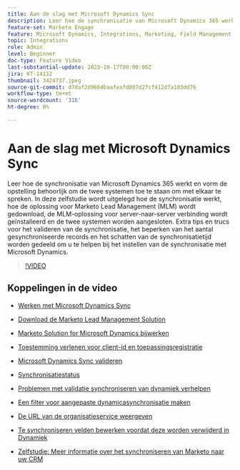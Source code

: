 ```yaml
---
title: Aan de slag met Microsoft Dynamics Sync
description: Leer hoe de synchronisatie van Microsoft Dynamics 365 werkt en vorm de opstelling behoorlijk om de twee systemen toe te staan om met elkaar te spreken. In deze zelfstudie wordt uitgelegd hoe de synchronisatie werkt, hoe de oplossing voor Marketo Lead Management (MLM) wordt gedownload, de MLM-oplossing voor server-naar-server verbinding wordt geïnstalleerd en de twee systemen worden aangesloten.
feature-set: Marketo Engage
feature: Microsoft Dynamics, Integrations, Marketing, Field Management, Administration
topic: Integrations
role: Admin
level: Beginner
doc-type: Feature Video
last-substantial-update: 2023-10-17T00:00:00Z
jira: KT-14112
thumbnail: 3424737.jpeg
source-git-commit: d7daf2d9664baafeafd887d27cf412d7a183dd76
workflow-type: tm+mt
source-wordcount: '316'
ht-degree: 0%

---
```



# Aan de slag met Microsoft Dynamics Sync

Leer hoe de synchronisatie van Microsoft Dynamics 365 werkt en vorm de opstelling behoorlijk om de twee systemen toe te staan om met elkaar te spreken. In deze zelfstudie wordt uitgelegd hoe de synchronisatie werkt, hoe de oplossing voor Marketo Lead Management (MLM) wordt gedownload, de MLM-oplossing voor server-naar-server verbinding wordt geïnstalleerd en de twee systemen worden aangesloten. Extra tips en trucs voor het valideren van de synchronisatie, het beperken van het aantal gesynchroniseerde records en het schatten van de synchronisatietijd worden gedeeld om u te helpen bij het instellen van de synchronisatie met Microsoft Dynamics.

>[!VIDEO](https://video.tv.adobe.com/v/3424737/?learn=on)

## Koppelingen in de video

* [Werken met Microsoft Dynamics Sync](https://experienceleague.adobe.com/docs/marketo/using/product-docs/crm-sync/microsoft-dynamics/understanding-the-microsoft-dynamics-sync.html?lang=nl-NL)

* [Download de Marketo Lead Management Solution](https://experienceleague.adobe.com/docs/marketo/using/product-docs/crm-sync/microsoft-dynamics/sync-setup/download-the-marketo-lead-management-solution.html?lang=nl-NL)

* [Marketo Solution for Microsoft Dynamics bijwerken](https://experienceleague.adobe.com/docs/marketo/using/product-docs/crm-sync/microsoft-dynamics/sync-setup/update-the-marketo-solution-for-microsoft-dynamics.html?lang=nl-NL)

* [Toestemming verlenen voor client-id en toepassingsregistratie](https://experienceleague.adobe.com/docs/marketo/using/product-docs/crm-sync/microsoft-dynamics/sync-setup/grant-consent-for-client-id-and-app-registration.html?lang=nl-NL)

* [Microsoft Dynamics Sync valideren](https://experienceleague.adobe.com/docs/marketo/using/product-docs/crm-sync/microsoft-dynamics/sync-setup/validate-microsoft-dynamics-sync.html?lang=nl-NL)

* [Synchronisatiestatus](https://experienceleague.adobe.com/docs/marketo/using/product-docs/crm-sync/microsoft-dynamics/microsoft-dynamics-sync-details/sync-status.html?lang=nl-NL)

* [Problemen met validatie synchroniseren van dynamiek verhelpen](https://experienceleague.adobe.com/docs/marketo/using/product-docs/crm-sync/microsoft-dynamics/fix-dynamics-validation-sync-issues.html?lang=nl-NL)

* [Een filter voor aangepaste dynamicasynchronisatie maken](https://experienceleague.adobe.com/docs/marketo/using/product-docs/crm-sync/microsoft-dynamics/custom-dynmaics-sync-filter-details/create-a-custom-dynamics-sync-filter.html?lang=nl-NL)

* [De URL van de organisatieservice weergeven](https://experienceleague.adobe.com/docs/marketo/using/product-docs/crm-sync/microsoft-dynamics/sync-setup/view-the-organization-service-url.html?lang=nl-NL)

* [Te synchroniseren velden bewerken voordat deze worden verwijderd in Dynamiek](https://experienceleague.adobe.com/docs/marketo/using/product-docs/crm-sync/microsoft-dynamics/microsoft-dynamics-sync-details/editing-fields-to-sync-before-deleting-them-in-dynamics.html?lang=nl-NL)

* [Zelfstudie: Meer informatie over het synchroniseren van Marketo naar uw CRM](https://experienceleague.adobe.com/docs/marketo-learn/tutorials/lead-and-data-management/crm-sync-learn.html?lang=nl-NL)